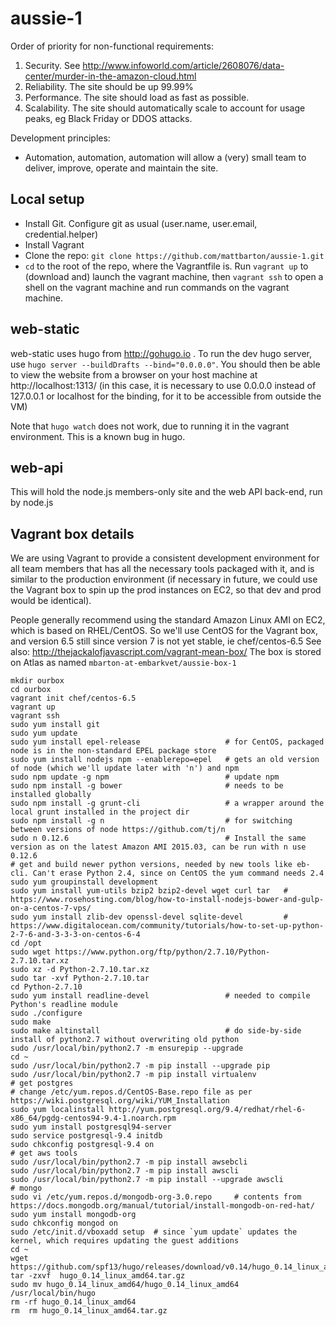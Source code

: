# aussie-1

Order of priority for non-functional requirements:

1. Security. See http://www.infoworld.com/article/2608076/data-center/murder-in-the-amazon-cloud.html
2. Reliability. The site should be up 99.99%
3. Performance. The site should load as fast as possible.
3. Scalability. The site should automatically scale to account for usage peaks, eg Black Friday or DDOS attacks.

Development principles:

* Automation, automation, automation will allow a (very) small team to deliver, improve, operate and maintain the site.

## Local setup

* Install Git. Configure git as usual (user.name, user.email, credential.helper)
* Install Vagrant
* Clone the repo: `git clone https://github.com/mattbarton/aussie-1.git`
* `cd` to the root of the repo, where the Vagrantfile is. Run `vagrant up` to (download and) launch the vagrant machine, then `vagrant ssh` to open a shell on the vagrant machine and run commands on the vagrant machine.

## web-static

web-static uses hugo from http://gohugo.io . To run the dev hugo server, use
`hugo server --buildDrafts --bind="0.0.0.0"`. You should then be able to view the website
from a browser on your host machine at http://localhost:1313/ (in this case, it is necessary to use 0.0.0.0 instead of 127.0.0.1 or localhost for the binding, for it to be accessible from outside the VM)

Note that `hugo watch` does not work, due to running it in the vagrant environment. This is a known bug in hugo.

## web-api

This will hold the node.js members-only site and the web API back-end, run by node.js

## Vagrant box details

We are using Vagrant to provide a consistent development environment for all team members that has all the necessary tools packaged with it, and is similar to the production environment (if necessary in future, we could use the Vagrant box to spin up the prod instances on EC2, so that dev and prod would be identical).

People generally recommend using the standard Amazon Linux AMI on EC2, which is based on RHEL/CentOS. So we'll use CentOS for the Vagrant box, and version 6.5 still since version 7 is not yet stable, ie chef/centos-6.5
See also: http://thejackalofjavascript.com/vagrant-mean-box/
The box is stored on Atlas as named `mbarton-at-embarkvet/aussie-box-1`

```
mkdir ourbox
cd ourbox
vagrant init chef/centos-6.5
vagrant up
vagrant ssh
sudo yum install git
sudo yum update
sudo yum install epel-release                   # for CentOS, packaged node is in the non-standard EPEL package store
sudo yum install nodejs npm --enablerepo=epel   # gets an old version of node (which we'll update later with 'n') and npm
sudo npm update -g npm                          # update npm
sudo npm install -g bower                       # needs to be installed globally
sudo npm install -g grunt-cli                   # a wrapper around the local grunt installed in the project dir
sudo npm install -g n                           # for switching between versions of node https://github.com/tj/n
sudo n 0.12.6                                   # Install the same version as on the latest Amazon AMI 2015.03, can be run with n use 0.12.6
# get and build newer python versions, needed by new tools like eb-cli. Can't erase Python 2.4, since on CentOS the yum command needs 2.4
sudo yum groupinstall development
sudo yum install yum-utils bzip2 bzip2-devel wget curl tar   # https://www.rosehosting.com/blog/how-to-install-nodejs-bower-and-gulp-on-a-centos-7-vps/
sudo yum install zlib-dev openssl-devel sqlite-devel         # https://www.digitalocean.com/community/tutorials/how-to-set-up-python-2-7-6-and-3-3-3-on-centos-6-4
cd /opt
sudo wget https://www.python.org/ftp/python/2.7.10/Python-2.7.10.tar.xz
sudo xz -d Python-2.7.10.tar.xz
sudo tar -xvf Python-2.7.10.tar
cd Python-2.7.10
sudo yum install readline-devel                 # needed to compile Python's readline module
sudo ./configure
sudo make
sudo make altinstall                            # do side-by-side install of python2.7 without overwriting old python
sudo /usr/local/bin/python2.7 -m ensurepip --upgrade
cd ~
sudo /usr/local/bin/python2.7 -m pip install --upgrade pip
sudo /usr/local/bin/python2.7 -m pip install virtualenv
# get postgres
# change /etc/yum.repos.d/CentOS-Base.repo file as per https://wiki.postgresql.org/wiki/YUM_Installation
sudo yum localinstall http://yum.postgresql.org/9.4/redhat/rhel-6-x86_64/pgdg-centos94-9.4-1.noarch.rpm
sudo yum install postgresql94-server
sudo service postgresql-9.4 initdb
sudo chkconfig postgresql-9.4 on
# get aws tools
sudo /usr/local/bin/python2.7 -m pip install awsebcli
sudo /usr/local/bin/python2.7 -m pip install awscli
sudo /usr/local/bin/python2.7 -m pip install --upgrade awscli
# mongo
sudo vi /etc/yum.repos.d/mongodb-org-3.0.repo     # contents from https://docs.mongodb.org/manual/tutorial/install-mongodb-on-red-hat/
sudo yum install mongodb-org
sudo chkconfig mongod on
sudo /etc/init.d/vboxadd setup  # since `yum update` updates the kernel, which requires updating the guest additions
cd ~
wget https://github.com/spf13/hugo/releases/download/v0.14/hugo_0.14_linux_amd64.tar.gz
tar -zxvf  hugo_0.14_linux_amd64.tar.gz
sudo mv hugo_0.14_linux_amd64/hugo_0.14_linux_amd64 /usr/local/bin/hugo
rm -rf hugo_0.14_linux_amd64
rm  rm hugo_0.14_linux_amd64.tar.gz
```
